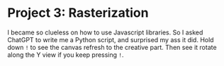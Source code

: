 # Project 3: Rasterization

I became so clueless on how to use Javascript libraries. So I asked ChatGPT to write me a Python script, and surprised
my ass it did. Hold down `!` to see the canvas refresh to the creative part. Then see it rotate along the Y view if you
keep pressing `!`.